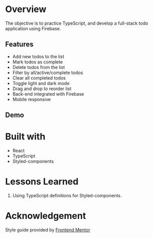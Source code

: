 # Overview

The objective is to practice TypeScript, and develop a full-stack todo application using Firebase.

## Features

- Add new todos to the list
- Mark todos as complete
- Delete todos from the list
- Filter by all/active/complete todos
- Clear all completed todos
- Toggle light and dark mode
- Drag and drop to reorder list
- Back-end integrated with Firebase
- Mobile responsive

## Demo

# Built with

- React
- TypeScript
- Styled-components

# Lessons Learned

1. Using TypeScript definitions for Styled-components.

# Acknowledgement

Style guide provided by [Frontend Mentor](https://www.frontendmentor.io/challenges/todo-app-Su1_KokOW)
